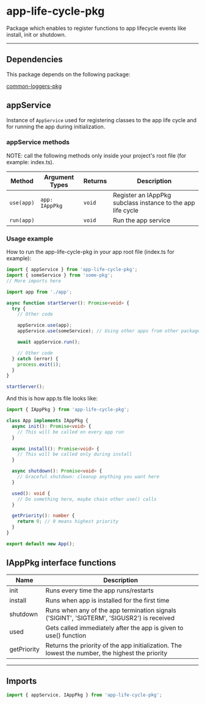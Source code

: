 # app-life-cycle-pkg

Package which enables to register functions to app lifecycle events like install, init or shutdown.

---

## Dependencies

This package depends on the following package:

[common-loggers-pkg](https://github.com/spalx/common-loggers-pkg)

## appService

Instance of `AppService` used for registering classes to the app life cycle and for running the app during initialization.

### appService methods

NOTE: call the following methods only inside your project's root file (for example: index.ts).

| Method | Argument Types | Returns | Description |
| - | - | - | - |
| `use(app)` | `app: IAppPkg` | `void` | Register an IAppPkg subclass instance to the app life cycle |
| `run(app)` | | `void` | Run the app service |

### Usage example

How to run the app-life-cycle-pkg in your app root file (index.ts for example):

```ts
import { appService } from 'app-life-cycle-pkg';
import { someService } from 'some-pkg';
// More imports here

import app from './app';

async function startServer(): Promise<void> {
  try {
    // Other code

    appService.use(app);
    appService.use(someService); // Using other apps from other packages

    await appService.run();

    // Other code
  } catch (error) {
    process.exit(1);
  }
}

startServer();
```

And this is how app.ts file looks like:

```ts
import { IAppPkg } from 'app-life-cycle-pkg';

class App implements IAppPkg {
  async init(): Promise<void> {
    // This will be called on every app run
  }

  async install(): Promise<void> {
  	// This will be called only during install
  }

  async shutdown(): Promise<void> {
    // Graceful shutdown: cleanup anything you want here
  }

  used(): void {
    // Do something here, maybe chain other use() calls
  }

  getPriority(): number {
    return 0; // 0 means highest priority
  }
}

export default new App();
```

## IAppPkg interface functions

| Name | Description |
| - | - |
| init | Runs every time the app runs/restarts |
| install | Runs when app is installed for the first time |
| shutdown | Runs when any of the app termination signals ('SIGINT', 'SIGTERM', 'SIGUSR2') is received |
| used | Gets called immediately after the app is given to use() function |
| getPriority | Returns the priority of the app initialization. The lowest the number, the highest the priority |

---

## Imports

```ts
import { appService, IAppPkg } from 'app-life-cycle-pkg';
```
